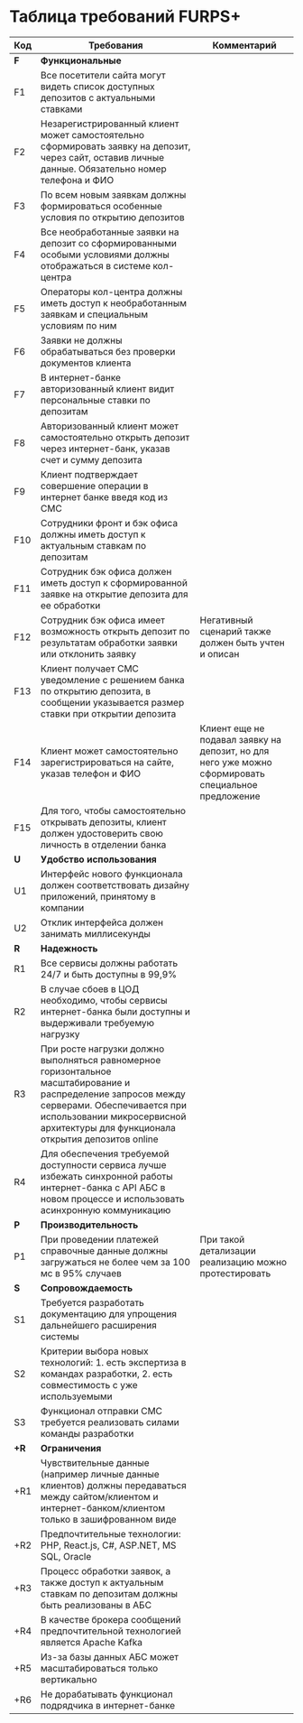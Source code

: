 # Таблица требований FURPS+

| Код | Требования | Комментарий |
| --- | --- | --- |
| **F** | **Функциональные** ||
| F1 | Все посетители сайта могут видеть список доступных депозитов с актуальными ставками ||
| F2 | Незарегистрированный клиент может самостоятельно сформировать заявку на депозит, через сайт, оставив личные данные. Обязательно номер телефона и ФИО ||
| F3 | По всем новым заявкам должны формироваться особенные условия по открытию депозитов ||
| F4 | Все необработанные заявки на депозит cо сформированными особыми условиями должны отображаться в системе кол-центра ||
| F5 | Операторы кол-центра должны иметь доступ к необработанным заявкам и специальным условиям по ним ||
| F6 | Заявки не должны обрабатываться без проверки документов клиента ||
| F7 | В интернет-банке авторизованный клиент видит персональные ставки по депозитам ||
| F8 | Авторизованный клиент может самостоятельно открыть депозит через интернет-банк, указав счет и сумму депозита ||
| F9 | Клиент подтверждает совершение операции в интернет банке введя код из СМС ||
| F10 | Сотрудники фронт и бэк офиса должны иметь доступ к актуальным ставкам по депозитам ||
| F11 | Сотрудник бэк офиса должен иметь доступ к сформированной заявке на открытие депозита для ее обработки ||
| F12 | Сотрудник бэк офиса имеет возможность открыть депозит по результатам обработки заявки или отклонить заявку | Негативный сценарий также должен быть учтен и описан |
| F13 | Клиент получает СМС уведомление с решением банка по открытию депозита, в сообщении указывается размер ставки при открытии депозита ||
| F14 | Клиент может самостоятельно зарегистрироваться на сайте, указав телефон и ФИО | Клиент еще не подавал заявку на депозит, но для него уже можно сформировать специальное предложение |
| F15 | Для того, чтобы самостоятельно открывать депозиты, клиент должен удостоверить свою личность в отделении банка | |
| **U** | **Удобство использования** ||
| U1 | Интерфейс нового функционала должен соответствовать дизайну приложений, принятому в компании ||
| U2 | Отклик интерфейса должен занимать миллисекунды ||
| **R** | **Надежность** ||
| R1 | Все сервисы должны работать 24/7 и быть доступны в 99,9% ||
| R2 | В случае сбоев в ЦОД необходимо, чтобы сервисы интернет-банка были доступны и выдерживали требуемую нагрузку ||
| R3 | При росте нагрузки должно выполняться равномерное горизонтальное масштабирование и распределение запросов между серверами. Обеспечивается при использовании микросервисной архитектуры для функционала открытия депозитов online ||
| R4 | Для обеспечения требуемой доступности сервиса лучше избежать синхронной работы интернет-банка с API АБС в новом процессе и использовать асинхронную коммуникацию |
| **P** | **Производительность** ||
| P1 | При проведении платежей справочные данные должны загружаться не более чем за 100 мс в 95% случаев | При такой детализации реализацию можно протестировать |
| **S** | **Сопровождаемость** ||
| S1 | Требуется разработать документацию для упрощения дальнейшего расширения системы ||
| S2 | Критерии выбора новых технологий: 1. есть экспертиза в командах разработки, 2. есть совместимость с уже используемыми ||
| S3 | Функционал отправки СМС требуется реализовать силами команды разработки ||
| **+R** | **Ограничения** ||
| +R1 | Чувствительные данные (например личные данные клиентов) должны передаваться между сайтом/клиентом и интернет-банком/клиентом только в зашифрованном виде ||
| +R2 | Предпочтительные технологии: PHP, React.js, C#, ASP.NET, MS SQL, Oracle ||
| +R3 | Процесс обработки заявок, а также доступ к актуальным ставкам по депозитам должны быть реализованы в АБС |
| +R4 | В качестве брокера сообщений предпочтительной технологией является Apache Kafka ||
| +R5 | Из-за базы данных АБС может масштабироваться только вертикально ||
| +R6 | Не дорабатывать функционал подрядчика в интернет-банке ||